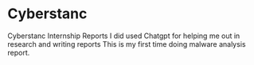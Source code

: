 # Cyberstanc
Cyberstanc Internship Reports
I did used Chatgpt for helping me out in research and writing reports 
This is my first time doing malware analysis report.
